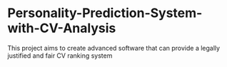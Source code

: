 # Personality-Prediction-System-with-CV-Analysis
This project aims to create advanced software that can provide a legally justified and fair CV ranking system
